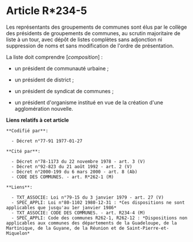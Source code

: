 # Article R*234-5

Les représentants des groupements de communes sont élus par le collège des présidents de groupements de communes, au scrutin
majoritaire de liste à un tour, avec dépôt de listes complètes sans adjonction ni suppression de noms et sans modification de
l'ordre de présentation.

La liste doit comprendre [*composition*] :

- un président de communauté urbaine ;

- un président de district ;

- un président de syndicat de communes ;

- un président d'organisme institué en vue de la création d'une agglomération nouvelle.

**Liens relatifs à cet article**

	**Codifié par**:

	  - Décret n°77-91 1977-01-27

	**Cité par**:

	  - Décret n°78-1173 du 22 novembre 1978 - art. 3 (V)
	  - Décret n°92-823 du 21 août 1992 - art. 2 (V)
	  - Décret n°2000-199 du 6 mars 2000 - art. 8 (Ab)
	  - CODE DES COMMUNES. - art. R*262-1 (M)

	**Liens**:

	  - TXT_ASSOCIE: Loi n°79-15 du 3 janvier 1979 - art. 27 (V)
	  - SPEC_APPLI: Loi n°80-1102 1980-12-31 : *Ces dispositions ne sont applicables que jusqu'au 1er janvier 1986*
	  - TXT_ASSOCIE: CODE DES COMMUNES. - art. R234-4 (M)
	  - SPEC_APPLI: Code des communes R262-1, R262-12 : *Dispositions non applicables aux communes des départements de la Guadeloupe, de la Martinique, de la Guyane, de la Réunion et de Saint-Pierre-et-Miquelon*
